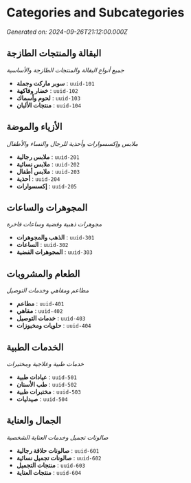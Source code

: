 # Categories and Subcategories

*Generated on: 2024-09-26T21:12:00.000Z*

## البقالة والمنتجات الطازجة
*جميع أنواع البقالة والمنتجات الطازجة والأساسية*

  - **سوبر ماركت وجملة** : `uuid-101`
  - **خضار وفاكهة** : `uuid-102`
  - **لحوم وأسماك** : `uuid-103`
  - **منتجات الألبان** : `uuid-104`

## الأزياء والموضة
*ملابس وإكسسوارات وأحذية للرجال والنساء والأطفال*

  - **ملابس رجالية** : `uuid-201`
  - **ملابس نسائية** : `uuid-202`
  - **ملابس أطفال** : `uuid-203`
  - **أحذية** : `uuid-204`
  - **إكسسوارات** : `uuid-205`

## المجوهرات والساعات
*مجوهرات ذهبية وفضية وساعات فاخرة*

  - **الذهب والمجوهرات** : `uuid-301`
  - **الساعات** : `uuid-302`
  - **المجوهرات الفضية** : `uuid-303`

## الطعام والمشروبات
*مطاعم ومقاهي وخدمات التوصيل*

  - **مطاعم** : `uuid-401`
  - **مقاهي** : `uuid-402`
  - **خدمات التوصيل** : `uuid-403`
  - **حلويات ومخبوزات** : `uuid-404`

## الخدمات الطبية
*خدمات طبية وعلاجية ومختبرات*

  - **عيادات طبية** : `uuid-501`
  - **طب الأسنان** : `uuid-502`
  - **مختبرات طبية** : `uuid-503`
  - **صيدليات** : `uuid-504`

## الجمال والعناية
*صالونات تجميل وخدمات العناية الشخصية*

  - **صالونات حلاقة رجالية** : `uuid-601`
  - **صالونات تجميل نسائية** : `uuid-602`
  - **منتجات التجميل** : `uuid-603`
  - **منتجات العناية** : `uuid-604`
